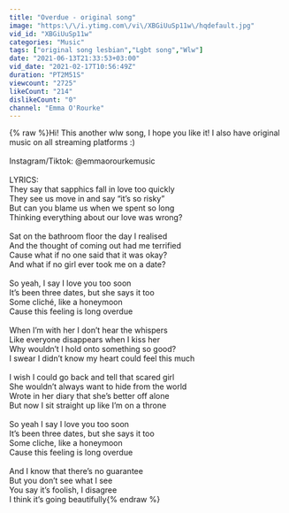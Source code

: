 ```yaml
---
title: "Overdue - original song"
image: "https:\/\/i.ytimg.com\/vi\/XBGiUuSp11w\/hqdefault.jpg"
vid_id: "XBGiUuSp11w"
categories: "Music"
tags: ["original song lesbian","Lgbt song","Wlw"]
date: "2021-06-13T21:33:53+03:00"
vid_date: "2021-02-17T10:56:49Z"
duration: "PT2M51S"
viewcount: "2725"
likeCount: "214"
dislikeCount: "0"
channel: "Emma O'Rourke"
---
```

{% raw %}Hi! This another wlw song, I hope you like it! I also have original music on all streaming platforms :)<br /><br />Instagram/Tiktok: @emmaorourkemusic<br /><br />LYRICS:<br />They say that sapphics fall in love too quickly <br />They see us move in and say “it’s so risky”<br />But can you blame us when we spent so long<br />Thinking everything about our love was wrong?<br /><br />Sat on the bathroom floor the day I realised <br />And the thought of coming out had me terrified <br />Cause what if no one said that it was okay?<br />And what if no girl ever took me on a date?<br /><br />So yeah, I say I love you too soon<br />It’s been three dates, but she says it too <br />Some cliché, like a honeymoon <br />Cause this feeling is long overdue <br /><br />When I’m with her I don’t hear the whispers  <br />Like everyone disappears when I kiss her <br />Why wouldn’t I hold onto something so good?<br />I swear I didn’t know my heart could feel this much<br /><br />I wish I could go back and tell that scared girl<br />She wouldn’t always want to hide from the world <br />Wrote in her diary that she’s better off alone <br />But now I sit straight up like I’m on a throne <br /><br />So yeah I say I love you too soon<br />It’s been three dates, but she says it too <br />Some cliche, like a honeymoon <br />Cause this feeling is long overdue <br /><br />And I know that there’s no guarantee<br />But you don’t see what I see <br />You say it’s foolish, I disagree <br />I think it’s going beautifully{% endraw %}
